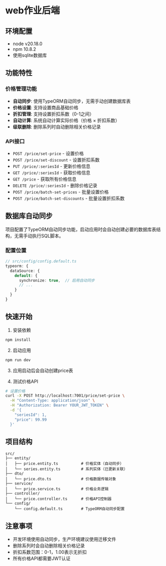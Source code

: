 # web作业后端

## 环境配置
- node    v20.18.0
- npm     10.8.2
- 使用sqlite数据库

## 功能特性

### 价格管理功能
- **自动同步**: 使用TypeORM自动同步，无需手动创建数据库表
- **价格设置**: 支持设置商品基础价格
- **折扣管理**: 支持设置折扣系数（0-1之间）
- **自动计算**: 系统自动计算实际价格（价格 × 折扣系数）
- **级联删除**: 删除系列时自动删除相关价格记录

### API接口
- `POST /price/set-price` - 设置价格
- `POST /price/set-discount` - 设置折扣系数
- `PUT /price/:seriesId` - 更新价格信息
- `GET /price/:seriesId` - 获取价格信息
- `GET /price` - 获取所有价格信息
- `DELETE /price/:seriesId` - 删除价格记录
- `POST /price/batch-set-prices` - 批量设置价格
- `POST /price/batch-set-discounts` - 批量设置折扣系数

## 数据库自动同步

项目配置了TypeORM自动同步功能，启动应用时会自动创建必要的数据库表结构，无需手动执行SQL脚本。

### 配置位置
```typescript
// src/config/config.default.ts
typeorm: {
  dataSource: {
    default: {
      synchronize: true,  // 启用自动同步
      // ...
    }
  }
}
```

## 快速开始

1. 安装依赖
```bash
npm install
```

2. 启动应用
```bash
npm run dev
```

3. 应用启动后会自动创建price表

4. 测试价格API
```bash
# 设置价格
curl -X POST http://localhost:7001/price/set-price \
  -H "Content-Type: application/json" \
  -H "Authorization: Bearer YOUR_JWT_TOKEN" \
  -d '{
    "seriesId": 1,
    "price": 99.99
  }'
```

## 项目结构

```
src/
├── entity/
│   ├── price.entity.ts          # 价格实体（自动同步）
│   └── series.entity.ts         # 系列实体（已更新关联）
├── dto/
│   └── price.dto.ts             # 价格数据传输对象
├── service/
│   └── price.service.ts         # 价格业务逻辑
├── controller/
│   └── price.controller.ts      # 价格API控制器
└── config/
    └── config.default.ts        # TypeORM自动同步配置
```

## 注意事项

- 开发环境使用自动同步，生产环境建议使用迁移文件
- 删除系列时会自动删除相关价格记录
- 折扣系数范围：0-1，1.00表示无折扣
- 所有价格API都需要JWT认证